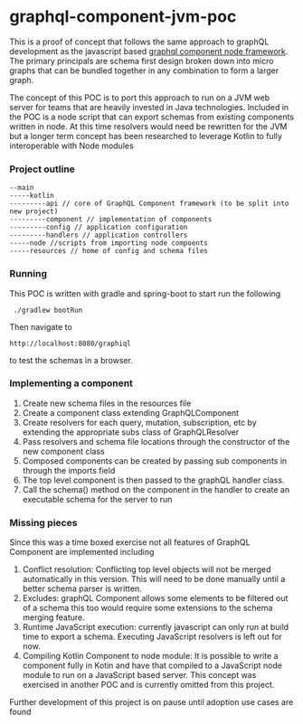 # graphql-component-jvm-poc

This is a proof of concept that follows the same approach to graphQL
development as the javascript based [graphql component node framework](https://github.com/ExpediaGroup/graphql-component).
The primary principals are schema first design broken down into micro graphs that
can be bundled together in any combination to form a larger graph.

The concept of this POC is to port this approach to run on a JVM web server for teams that
are heavily invested in Java technologies.  Included in the POC
is a node script that can export schemas from existing components written in node.  At
this time resolvers would need be rewritten for the JVM but a longer term concept has
been researched to leverage Kotlin to fully interoperable with Node modules

### Project outline

```
--main
-----kotlin
---------api // core of GraphQL Component framework (to be split into new project)
---------component // implementation of components
---------config // application configuration
---------handlers // application controllers
-----node //scripts from importing node compoents
-----resources // home of config and schema files
```

### Running 
This POC is written with gradle and spring-boot to start run the following

```
 ./gradlew bootRun
```

Then navigate to 
```
http://localhost:8080/graphiql
```
to test the schemas in a browser.

### Implementing a component 

1. Create new schema files in the resources file
2. Create a component class extending GraphQLComponent
3. Create resolvers for each query, mutation, subscription, etc by extending the appropriate subs class of GraphQLResolver
4. Pass resolvers and schema file locations through the constructor of the new component class
5. Composed components can be created by passing sub components in through the imports field
6. The top level component is then passed to the graphQL handler class.  
7. Call the schema() method on the component in the handler to create an executable schema for the 
server to run

### Missing pieces
Since this was a time boxed exercise not all features of GraphQL Component are implemented including
1. Conflict resolution: Conflicting top level objects will not be merged automatically in this version.
This will need to be done manually until a better schema parser is written.
2. Excludes: graphQL Component allows some elements to be filtered out of a schema 
this too would require some extensions to the schema merging feature.
3. Runtime JavaScript execution: currently javascript can only run at build time to export a schema.
Executing JavaScript resolvers is left out for now.
4. Compiling Kotlin Component to node module:  It is possible to write a component fully
in Kotin and have that compiled to a JavaScript node module to run on a JavaScript based server. 
 This concept was exercised in another POC and is currently omitted from this project.
 
Further development of this project is on pause until adoption use cases are found